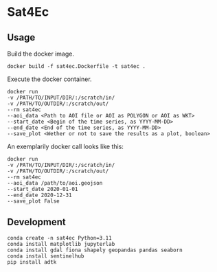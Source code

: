 # Sat4Ec

## Usage

Build the docker image.

```
docker build -f sat4ec.Dockerfile -t sat4ec .
```

Execute the docker container.

```
docker run
-v /PATH/TO/INPUT/DIR/:/scratch/in/
-v /PATH/TO/OUTDIR/:/scratch/out/
--rm sat4ec
--aoi_data <Path to AOI file or AOI as POLYGON or AOI as WKT>
--start_date <Begin of the time series, as YYYY-MM-DD>
--end_date <End of the time series, as YYYY-MM-DD>
--save_plot <Wether or not to save the results as a plot, boolean>
```

An exemplarily docker call looks like this:

```
docker run
-v /PATH/TO/INPUT/DIR/:/scratch/in/
-v /PATH/TO/OUTDIR/:/scratch/out/
--rm sat4ec
--aoi_data /path/to/aoi.geojson
--start_date 2020-01-01
--end_date 2020-12-31
--save_plot False
```

## Development

```
conda create -n sat4ec Python=3.11
conda install matplotlib jupyterlab
conda install gdal fiona shapely geopandas pandas seaborn
conda install sentinelhub
pip install adtk
```
